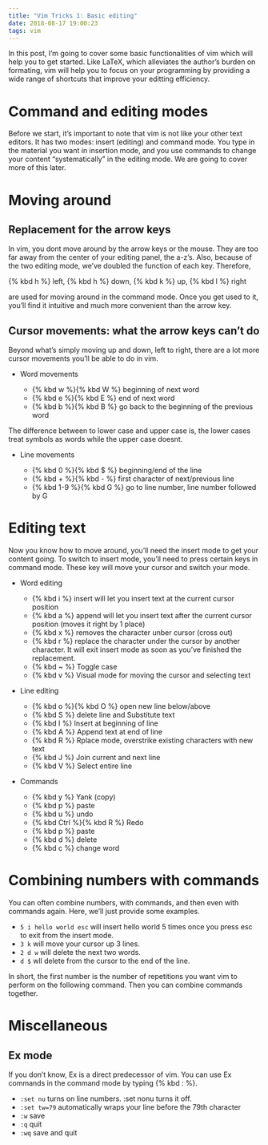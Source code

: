 ```yaml
---
title: "Vim Tricks 1: Basic editing"
date: 2018-08-17 19:00:23
tags: vim
---
```


In this post, I’m going to cover some basic functionalities of vim which will help you to get started. Like LaTeX, which alleviates the author’s burden on formating, vim will help you to focus on your programming by providing a wide range of shortcuts that improve your editting efficiency.

# Command and editing modes
Before we start, it’s important to note that vim is not like your other text editors. It has two modes: insert (editing) and command mode. You type in the material you want in insertion mode, and you use commands to change your content “systematically” in the editing mode. We are going to cover more of this later.

# Moving around

## Replacement for the arrow keys

In vim, you dont move around by the arrow keys or the mouse. They are too far away from the center of your editing panel, the a-z’s. Also, because of the two editing mode, we’ve doubled the function of each key. Therefore,

{% kbd h %} left, {% kbd h %} down, {% kbd k %} up, {% kbd l  %} right

are used for moving around in the command mode. Once you get used to it, you’ll find it intuitive and much more convenient than the arrow key.

## Cursor movements: what the arrow keys can’t do

Beyond what’s simply moving up and down, left to right, there are a lot more cursor movements you’ll be able to do in vim.

* Word movements

    * {% kbd w %}{% kbd W %} beginning of next word
    * {% kbd e %}{% kbd E %} end of next word
    * {% kbd b %}{% kbd B %} go back to the beginning of the previous word

The difference between to lower case and upper case is, the lower cases treat symbols as words while the upper case doesnt.

* Line movements

    * {% kbd 0 %}{% kbd $ %} beginning/end of the line
    * {% kbd + %}{% kbd - %} first character of next/previous line
    * {% kbd 1-9 %}{% kbd G %} go to line number, line number followed by G

# Editing text

Now you know how to move around, you’ll need the insert mode to get your content going. To switch to insert mode, you’ll need to press certain keys in command mode. These key will move your cursor and switch your mode.

* Word editing

    * {% kbd i %}  insert will let you insert text at the current cursor position
    * {% kbd a %} append will let you insert text after the current cursor position (moves it right by 1 place)
    * {% kbd x %} removes the character unber cursor (cross out)
    * {% kbd r %} replace the character under the cursor by another character. It will exit insert mode as soon as you’ve finished the replacement.
    * {% kbd ~ %} Toggle case
    * {% kbd v %} Visual mode for moving the cursor and selecting text

* Line editing

    * {% kbd o %}{% kbd O %} open new line below/above
    * {% kbd S %} delete line and Substitute text
    * {% kbd I %} Insert at beginning of line
    * {% kbd A %} Append text at end of line
    * {% kbd R %} Rplace mode, overstrike existing characters with new text
    * {% kbd J %} Join current and next line
    * {% kbd V %} Select entire line

* Commands

    * {% kbd y %} Yank (copy)
    * {% kbd p %} paste
    * {% kbd u %} undo
    * {% kbd Ctrl %}{% kbd R %} Redo
    * {% kbd p %} paste
    * {% kbd d %} delete
    * {% kbd c %} change word

# Combining numbers with commands
You can often combine numbers, with commands, and then even with commands again. Here, we’ll just provide some examples.

* `5 i hello world esc` will insert hello world 5 times once you press esc to exit from the insert mode.
* `3 k` will move your cursor up 3 lines.
* `2 d w` will delete the next two words.
* `d $` wll delete from the cursor to the end of the line.


In short, the first number is the number of repetitions you want vim to perform on the following command. Then you can combine commands together.

# Miscellaneous

## Ex mode
If you don’t know, Ex is a direct predecessor of vim. You can use Ex commands in the command mode by typing {% kbd : %}.

* `:set nu` turns on line numbers. :set nonu turns it off.
* `:set tw=79` automatically wraps your line before the 79th character
* `:w` save
* `:q` quit
* `:wq` save and quit